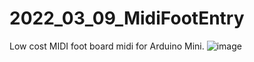# 2022_03_09_MidiFootEntry
Low cost MIDI foot board midi for Arduino Mini.
![image](https://user-images.githubusercontent.com/106495897/188284693-aee8710a-5cda-470a-aeec-311207d49aac.png)
